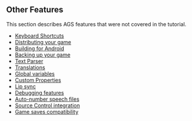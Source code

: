 ## Other Features

This section describes AGS features that were not covered in the
tutorial.

- [Keyboard Shortcuts](KeyboardShortcuts)
- [Distributing your game](DistGame)
- [Building for Android](BuildAndroid)
- [Backing up your game](BackingUpYourGame)
- [Text Parser](TextParser)
- [Translations](Translations)
- [Global variables](GlobalVariables)
- [Custom Properties](CustomProperties)
- [Lip sync](Lipsync)
- [Debugging features](Debuggingfeatures)
- [Auto-number speech files](AutonumberSpeechFiles)
- [Source Control integration](SourceControl)
- [Game saves compatibility](GameSavesCompatibility)
